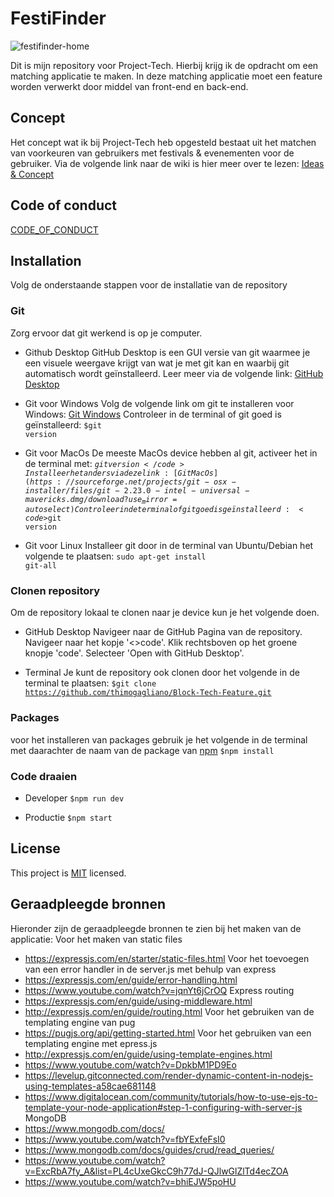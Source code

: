 # FestiFinder
![festifinder-home](https://user-images.githubusercontent.com/94388546/176566208-7f6c7ce9-64fb-4617-9a7a-b2fe6c68b870.jpg)

Dit is mijn repository voor Project-Tech. Hierbij krijg ik de opdracht om een matching applicatie te maken. In deze matching applicatie moet een feature worden verwerkt door middel van front-end en back-end. 

## Concept
Het concept wat ik bij Project-Tech heb opgesteld bestaat uit het matchen van voorkeuren van gebruikers met festivals & evenementen voor de gebruiker. Via de volgende link naar de wiki is hier meer over te lezen: [Ideas & Concept](https://github.com/thimogagliano/Block-Tech-Feature/wiki/Ideas-&-Concept)

## Code of conduct
[CODE_OF_CONDUCT](https://github.com/thimogagliano/Block-Tech-Feature/blob/main/CODE_OF_CONDUCT.md)

## Installation
Volg de onderstaande stappen voor de installatie van de repository

### Git
Zorg ervoor dat git werkend is op je computer.

* Github Desktop
GitHub Desktop is een GUI versie van git waarmee je een visuele weergave krijgt van wat je met git kan en waarbij git automatisch wordt geïnstalleerd. Leer meer via de volgende link: [GitHub Desktop](https://desktop.github.com/)

* Git voor Windows
Volg de volgende link om git te installeren voor Windows: [Git Windows](https://gitforwindows.org/)
Controleer in de terminal of git goed is geïnstalleerd:
<code>$git version</code>

* Git voor MacOs
De meeste MacOs device hebben al git, activeer het in de terminal met:
<code>$git version</code>
Installeer het anders via deze link: [Git MacOs](https://sourceforge.net/projects/git-osx-installer/files/git-2.23.0-intel-universal-mavericks.dmg/download?use_mirror=autoselect)
Controleer in de terminal of git goed is geïnstalleerd:
<code>$git version</code>

* Git voor Linux
Installeer git door in de terminal van Ubuntu/Debian het volgende te plaatsen:
<code>sudo apt-get install git-all</code>

### Clonen repository
Om de repository lokaal te clonen naar je device kun je het volgende doen.

* GitHub Desktop
Navigeer naar de GitHub Pagina van de repository. Navigeer naar het kopje '<>code'. Klik rechtsboven op het groene knopje 'code'. Selecteer 'Open with GitHub Desktop'.

* Terminal
Je kunt de repository ook clonen door het volgende in de terminal te plaatsen:
<code>$git clone https://github.com/thimogagliano/Block-Tech-Feature.git</code>

### Packages
voor het installeren van packages gebruik je het volgende in de terminal met daarachter de naam van de package van [npm](https://www.npmjs.com/)
<code>$npm install</code>

### Code draaien
* Developer
<code>$npm run dev</code>

* Productie
<code>$npm start</code>

## License
This project is [MIT](https://github.com/thimogagliano/Block-Tech-Feature/blob/main/LICENSE.md) licensed.


## Geraadpleegde bronnen
Hieronder zijn de geraadpleegde bronnen te zien bij het maken van de applicatie:
Voor het maken van static files
* https://expressjs.com/en/starter/static-files.html
Voor het toevoegen van een error handler in de server.js met behulp van express
* https://expressjs.com/en/guide/error-handling.html
* https://www.youtube.com/watch?v=jqnYt6jCrOQ
Express routing
* https://expressjs.com/en/guide/using-middleware.html
* http://expressjs.com/en/guide/routing.html
Voor het gebruiken van de templating engine van pug
* https://pugjs.org/api/getting-started.html
Voor het gebruiken van een templating engine met epress.js
* http://expressjs.com/en/guide/using-template-engines.html
* https://www.youtube.com/watch?v=DpkbM1PD9Eo
* https://levelup.gitconnected.com/render-dynamic-content-in-nodejs-using-templates-a58cae681148
* https://www.digitalocean.com/community/tutorials/how-to-use-ejs-to-template-your-node-application#step-1-configuring-with-server-js
MongoDB
* https://www.mongodb.com/docs/
* https://www.youtube.com/watch?v=fbYExfeFsI0
* https://www.mongodb.com/docs/guides/crud/read_queries/
* https://www.youtube.com/watch?v=ExcRbA7fy_A&list=PL4cUxeGkcC9h77dJ-QJlwGlZlTd4ecZOA
* https://www.youtube.com/watch?v=bhiEJW5poHU
